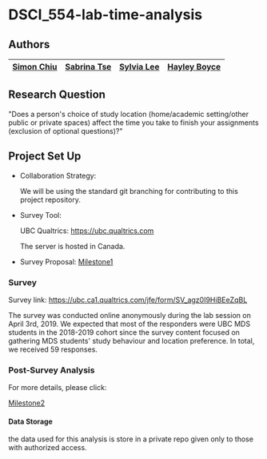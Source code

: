 # DSCI_554-lab-time-analysis

## Authors

| [Simon Chiu](https://github.com/cheukman1207) | [Sabrina Tse](https://github.com/sabrinatkk) | [Sylvia Lee](https://github.com/LeeYinYing)| [Hayley Boyce](https://github.com/hfboyce)
|:------------:|:--------------:|:--------------:|:--------------:|

## Research Question 

"Does a person's choice of study location (home/academic setting/other public or private spaces) affect the time you take to finish your assignments (exclusion of optional questions)?"

## Project Set Up

* Collaboration Strategy:

    We will be using the standard git branching for contributing to this project repository.

* Survey Tool:

    UBC Qualtrics:  https://ubc.qualtrics.com

    The server is hosted in Canada.

* Survey Proposal: [Milestone1](https://github.com/UBC-MDS/DSCI_554-lab-time-analysis/blob/master/doc/Milestone1.md)

### Survey

Survey link: https://ubc.ca1.qualtrics.com/jfe/form/SV_agz0I9HiBEeZqBL

The survey was conducted online anonymously during the lab session on April 3rd, 2019. We expected that most of the responders were UBC MDS students in the 2018-2019 cohort since the survey content focused on gathering MDS students' study behaviour and location preference. In total, we received 59 responses.


### Post-Survey Analysis

For more details, please click:

[Milestone2](https://github.com/UBC-MDS/DSCI_554-lab-time-analysis/blob/master/doc/Milestone2.md)

#### Data Storage

the data used for this analysis is store in a private repo given only to those with authorized access. 
